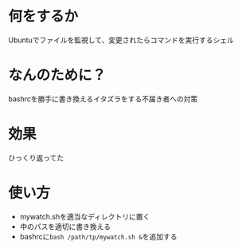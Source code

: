 # 何をするか
Ubuntuでファイルを監視して、変更されたらコマンドを実行するシェル

# なんのために？
bashrcを勝手に書き換えるイタズラをする不届き者への対策

# 効果
ひっくり返ってた

# 使い方
* mywatch.shを適当なディレクトリに置く
* 中のパスを適切に書き換える
* bashrcに```bash /path/tp/mywatch.sh &```を追加する
